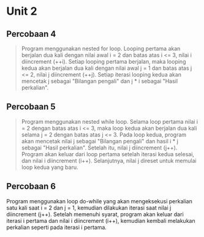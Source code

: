 # Unit 2

## Percobaan 4
> Program menggunakan nested for loop. Looping pertama akan berjalan dua kali dengan nilai awal i = 2 dan batas atas i <= 3, nilai i diincrement (++i). Setiap looping pertama berjalan, maka looping kedua akan berjalan dua kali dengan nilai awal j = 1 dan batas atas j <= 2, nilai j diincrement (++j). Setiap iterasi looping kedua akan mencetak  j sebagai "Bilangan pengali" dan j * i sebagai "Hasil perkalian".

## Percobaan 5
> Program menggunakan nested while loop. Selama loop pertama nilai i = 2 dengan batas atas i <= 3, maka loop kedua akan berjalan dua kali selama j = 2 dengan batas atas j <= 3. Pada loop kedua, program akan mencetak nilai j sebagai "Bilangan pengali" dan hasil i * j sebagai "Hasil perkalian". Setelah itu, nilai j diincrement (j++). Program akan keluar dari loop pertama setelah iterasi kedua selesai, dan nilai i diincrement (i++). Selanjutnya, nilai j direset untuk memulai loop kedua yang baru.

## Percobaan 6 
> 
Program menggunakan loop do-while yang akan mengeksekusi perkalian satu kali saat i = 2 dan j = 1, kemudian dilakukan iterasi saat nilai j diincrement (j++). Setelah memenuhi syarat, program akan keluar dari iterasi i pertama dan nilai i diincrement (i++), kemudian kembali melakukan perkalian seperti pada iterasi i pertama.

